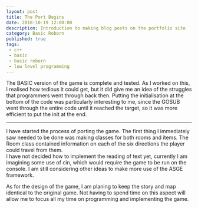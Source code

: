 ```yaml
---
layout: post
title: The Port Begins
date: 2018-10-19 12:00:00
description: Introduction to making blog posts on the portfolio site
category: Basic Reborn
published: true
tags:
 - c++
 - basic
 - basic reborn
 - low level programming
---
```

The BASIC version of the game is complete and tested. As I worked on this, I realised how tedious it could get, but it did give me an idea of the struggles that programmers went through back then. Putting the initialisation at the bottom of the code was particularly interesting to me, since the GOSUB went through the entire code until it reached the target, so it was more efficient to put the init at the end.

----
I have started the process of porting the game. The first thing I immediately saw needed to be done was making classes for both rooms and items.  The Room class contained information on each of the six directions the player could travel from them.  
I have not decided how to implement the reading of text yet, currently I am imagining some use of cin, which would require the game to be run on the console. I am still considering other ideas to make more use of the ASGE framework.

As for the design of the game, I am planing to keep the story and map identical to the original game. Not having to spend time on this aspect will allow me to focus all my time on programming and implementing the game.
